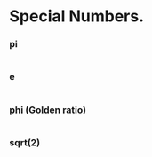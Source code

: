 # Special Numbers.

### pi
```

```

### e
```

```

### phi (Golden ratio)
```

```

### sqrt(2)
```

```
